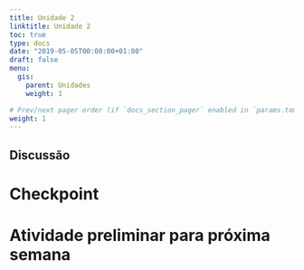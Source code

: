 ```yaml
---
title: Unidade 2
linktitle: Unidade 2
toc: true
type: docs
date: "2019-05-05T00:00:00+01:00"
draft: false
menu:
  gis:
    parent: Unidades
    weight: 1

# Prev/next pager order (if `docs_section_pager` enabled in `params.toml`)
weight: 1
---
```


## Discussão

# Checkpoint

# Atividade preliminar para próxima semana